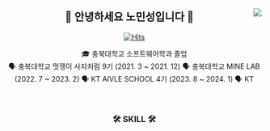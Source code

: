 <div align="center">
  
  <img align="right" src="http://mazassumnida.wtf/api/v2/generate_badge?boj=wjddmadl97"/>
  
## 👋 안녕하세요 노민성입니다 👋 
  

  [![Hits](https://hits.seeyoufarm.com/api/count/incr/badge.svg?url=https%3A%2F%2Fgithub.com%2Fmaatanyy%2F&count_bg=%233D5AC8&title_bg=%23555555&icon=mailchimp.svg&icon_color=%23E7E7E7&title=hits&edge_flat=false)](https://hits.seeyoufarm.com)

  

  🎓 충북대학교 소프트웨어학과 졸업  
  🗣 충북대학교 멋쟁이 사자처럼 9기 (2021. 3 ~ 2021. 12)
  🗣 충북대학교 MINE LAB (2022. 7 ~ 2023. 2)
  🗣 KT AIVLE SCHOOL 4기 (2023. 8 ~ 2024. 1)
  🗣 KT

  <br>
 
</div>


<div align="center">
  
  
  ### 🛠 SKILL 🛠
 

 
</div>
